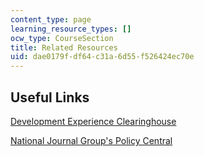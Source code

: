 ```yaml
---
content_type: page
learning_resource_types: []
ocw_type: CourseSection
title: Related Resources
uid: dae0179f-df64-c31a-6d55-f526424ec70e
---
```


Useful Links
------------

[Development Experience Clearinghouse](https://dec.usaid.gov/)

[National Journal Group's Policy Central](http://www.nationaljournal.com/)